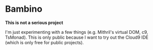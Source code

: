 # Bambino

**This is not a serious project**

I'm just experimenting with a few things (e.g. Mithril's virtual DOM, c9, TsMonad). This is only public because I want to try out the Cloud9 IDE (which is only free for public projects).
